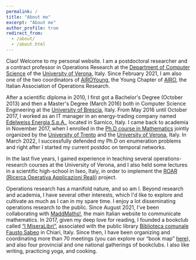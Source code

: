 ```yaml
---
permalink: /
title: "About me"
excerpt: "About me"
author_profile: true
redirect_from:
  - /about/
  - /about.html
---
```


Ciao! Welcome to my personal website. I am a postdoctoral researcher and a contract professor in Operations Research at the [Department of Computer Science](https://www.di.univr.it/?lang=en) of the [University of Verona](https://www.univr.it/home), Italy. Since February 2021, I am also one of the two coordinators of [AIROYoung](https://www.airoyoung.org), the Young Chapter of [AIRO](https://www.airo.org), the Italian Association of Operations Research.

After a scientific diploma in 2010, I first got a Bachelor's Degree (October 2013) and then a Master's Degree (March 2016) both in Computer Science Engineering at the [University of Brescia](https://www.unibs.it/en), Italy. From May 2016 until October 2017, I worked as an IT manager in an energy-trading company named [Edelweiss Energia S.p.A.](https://edelweiss-energia.it), located in Sarnico, Italy. I came back to academia in November 2017, when I enrolled in the [Ph.D course in Mathematics](https://www.unitn.it/drmath/) jointly organized by the [University of Trento](https://www.unitn.it/en) and the [University of Verona](https://www.univr.it/home), Italy. In March 2022, I successfully defended my Ph.D on enumeration problems and right after I started my current postdoc on temporal networks.

In the last five years, I gained experience in teaching several operations-research courses at the University of Verona, and I also held some lectures in a scientific high-school in Iseo, Italy, in order to implement the [ROAR (Ricerca Operativa Applicazioni Reali)](https://github.com/aliceraffaele/ROAR) project.

Operations research has a manifold nature, and so am I. Beyond research and academia, I have several other interests, which I'd like to explore and cultivate as much as I can in my spare time. I enjoy a lot disseminating operations research to the public. Since August 2021, I've been collaborating with [MaddMaths!](https://maddmaths.simai.eu/author/alice-raffaele/), the main Italian website to communicate mathematics. In 2017, given my deep love for reading, I founded a bookclub called [“I MiseraLibri”](https://www.facebook.com/groups/GruppoDiLetturaChiari), associated with the public library [Biblioteca comunale Fausto Sabeo](https://www.facebook.com/bibliochiari) in Chiari, Italy. Since then, I have been organizing and coordinating more than 70 meetings (you can explore our “book map” [here](https://www.google.com/maps/d/u/0/edit?mid=1DofkuuHNFXbRL1pQStHPt37R76AAPcY&usp=sharing)), and also four provincial and one national gatherings of bookclubs. I also like writing, practicing yoga, and cooking.
